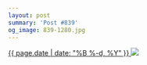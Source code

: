 ```yaml
---
layout: post
summary: 'Post #839'
og_image: 839-1280.jpg
---
```


<p>
 <time>
  <a href="/839">
   {{ page.date | date: "%B %-d, %Y" }}
  </a>
 </time>
 <a href="/839">
  <img sizes="(min-width: 700px) 50vw, calc(100vw - 2rem)" src="{{ site.assets_url }}/839-640.jpg" srcset="{{ site.assets_url }}/839-320.jpg 320w, {{ site.assets_url }}/839-640.jpg 640w, {{ site.assets_url }}/839-960.jpg 960w, {{ site.assets_url }}/839-1280.jpg 1280w"/>
 </a>
</p>
